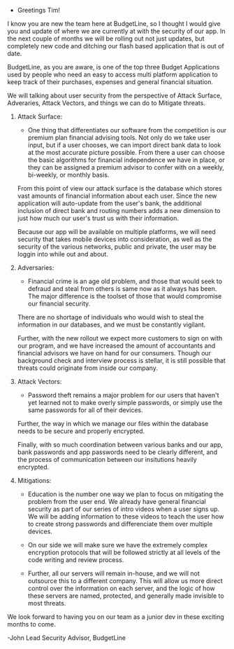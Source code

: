 - Greetings Tim!

I know you are new the team here at BudgetLine, so I thought I would give you and update of where we are currently at with the security of our app.  In the next couple of months we will be rolling out not just updates, but completely new code and ditching our flash based application that is out of date.

BudgetLine, as you are aware, is one of the top three Budget Applications used by people who need an easy to access multi platform application to keep track of their purchases, expenses and general financial situation.

We will talking about user security from the perspective of Attack Surface, Adveraries, Attack Vectors, and things we can do to Mitigate threats.

1. Attack Surface:  

    * One thing that differentiates our software from the competition is our premium plan financial advising tools.  Not only do we take user input, but if a user chooses, we can import direct bank data to look at the most accurate picture possible.  From there a user can choose the basic algorithms for financial independence we have in place, or they can be assigned a premium advisor to confer with on a weekly, bi-weekly, or monthly basis.

    From this point of view our attack surface is the database which stores vast amounts of financial information about each user.  Since the new application will auto-update from the user's bank, the additional inclusion of direct bank and routing numbers adds a new dimension to just how much our user's trust us with their information.

    Because our app will be available on multiple platforms, we will need security that takes mobile devices into consideration, as well as the security of the various networks, public and private, the user may be loggin into while out and about.

2. Adversaries:  

    * Financial crime is an age old problem, and those that would seek to defraud and steal from others is same now as it always has been.  The major difference is the toolset of those that would compromise our financial security.  

    There are no shortage of individuals who would wish to steal the information in our databases, and we must be constantly vigilant.

    Further, with the new rollout we expect more customers to sign on with our program, and we have increased the amount of accountants and financial advisors we have on hand for our consumers.   Though our background check and interview process is stellar, it is still possible that threats could originate from inside our company.  

3. Attack Vectors:

    * Password theft remains a major problem for our users that haven't yet learned not to make overly simple passwords, or simply use the same passwords for all of their devices.   

    Further, the way in which we manage our files within the database needs to be secure and properly encrypted.   

    Finally, with so much coordination between various banks and our app, bank passwords and app passwords need to be clearly different, and the process of communication between our insitutions heavily encrypted.

4. Mitigations:

    * Education is the number one way we plan to focus on mitigating the problem from the user end.  We already have general financial security as part of our series of intro videos when a user signs up.  We will be adding information to these videos to teach the user how to create strong passwords and differenciate them over multiple devices. 

    * On our side we will make sure we have the extremely complex encryption protocols that will be followed strictly at all levels of the code writing and review process.  

    * Further, all our servers will remain in-house, and we will not outsource this to a different company.  This will allow us more direct control over the information on each server, and the logic of how these servers are named, protected, and generally made invisible to most threats.

We look forward to having you on our team as a junior dev in these exciting months to come.

-John
Lead Security Advisor, BudgetLine